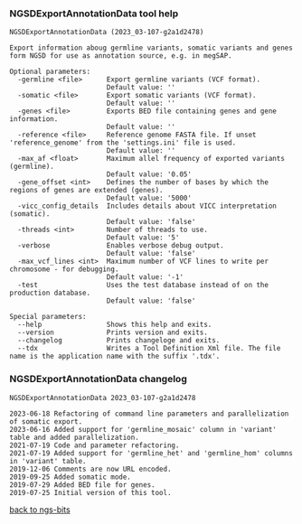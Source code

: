 ### NGSDExportAnnotationData tool help
	NGSDExportAnnotationData (2023_03-107-g2a1d2478)
	
	Export information aboug germline variants, somatic variants and genes form NGSD for use as annotation source, e.g. in megSAP.
	
	Optional parameters:
	  -germline <file>      Export germline variants (VCF format).
	                        Default value: ''
	  -somatic <file>       Export somatic variants (VCF format).
	                        Default value: ''
	  -genes <file>         Exports BED file containing genes and gene information.
	                        Default value: ''
	  -reference <file>     Reference genome FASTA file. If unset 'reference_genome' from the 'settings.ini' file is used.
	                        Default value: ''
	  -max_af <float>       Maximum allel frequency of exported variants (germline).
	                        Default value: '0.05'
	  -gene_offset <int>    Defines the number of bases by which the regions of genes are extended (genes).
	                        Default value: '5000'
	  -vicc_config_details  Includes details about VICC interpretation (somatic).
	                        Default value: 'false'
	  -threads <int>        Number of threads to use.
	                        Default value: '5'
	  -verbose              Enables verbose debug output.
	                        Default value: 'false'
	  -max_vcf_lines <int>  Maximum number of VCF lines to write per chromosome - for debugging.
	                        Default value: '-1'
	  -test                 Uses the test database instead of on the production database.
	                        Default value: 'false'
	
	Special parameters:
	  --help                Shows this help and exits.
	  --version             Prints version and exits.
	  --changelog           Prints changeloge and exits.
	  --tdx                 Writes a Tool Definition Xml file. The file name is the application name with the suffix '.tdx'.
	
### NGSDExportAnnotationData changelog
	NGSDExportAnnotationData 2023_03-107-g2a1d2478
	
	2023-06-18 Refactoring of command line parameters and parallelization of somatic export.
	2023-06-16 Added support for 'germline_mosaic' column in 'variant' table and added parallelization.
	2021-07-19 Code and parameter refactoring.
	2021-07-19 Added support for 'germline_het' and 'germline_hom' columns in 'variant' table.
	2019-12-06 Comments are now URL encoded.
	2019-09-25 Added somatic mode.
	2019-07-29 Added BED file for genes.
	2019-07-25 Initial version of this tool.
[back to ngs-bits](https://github.com/imgag/ngs-bits)
